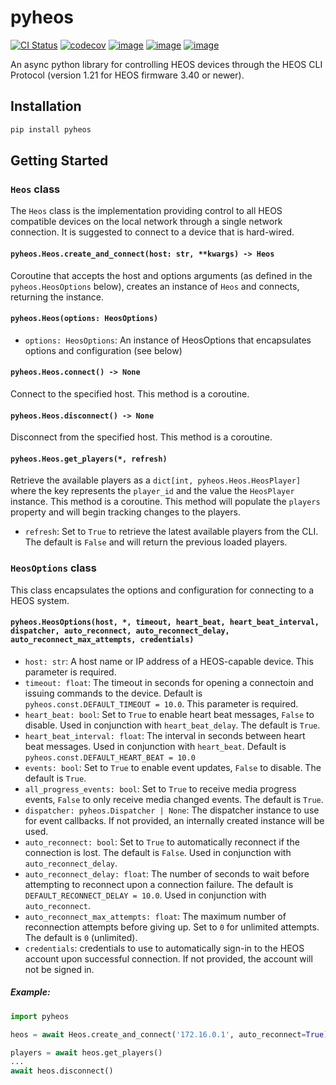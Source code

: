 # pyheos

[![CI Status](https://github.com/andrewsayre/pyheos/workflows/CI/badge.svg)](https://github.com/andrewsayre/pyheos/actions)
[![codecov](https://codecov.io/github/andrewsayre/pyheos/graph/badge.svg?token=PV4P3AN7Z1)](https://codecov.io/github/andrewsayre/pyheos)
[![image](https://img.shields.io/pypi/v/pyheos.svg)](https://pypi.org/project/pyheos/)
[![image](https://img.shields.io/pypi/pyversions/pyheos.svg)](https://pypi.org/project/pyheos/)
[![image](https://img.shields.io/pypi/l/pyheos.svg)](https://pypi.org/project/pyheos/)

An async python library for controlling HEOS devices through the HEOS CLI Protocol (version 1.21 for HEOS firmware 3.40 or newer).

## Installation

```bash
pip install pyheos
```

## Getting Started

### `Heos` class

The `Heos` class is the implementation providing control to all HEOS compatible devices on the local network through a single network connection. It is suggested to connect to a device that is hard-wired.

#### `pyheos.Heos.create_and_connect(host: str, **kwargs) -> Heos`

Coroutine that accepts the host and options arguments (as defined in the `pyheos.HeosOptions` below), creates an instance of `Heos` and connects, returning the instance.

#### `pyheos.Heos(options: HeosOptions)`

- `options: HeosOptions`: An instance of HeosOptions that encapsulates options and configuration (see below)

#### `pyheos.Heos.connect() -> None`

Connect to the specified host. This method is a coroutine.

#### `pyheos.Heos.disconnect() -> None`

Disconnect from the specified host. This method is a coroutine.

#### `pyheos.Heos.get_players(*, refresh)`

Retrieve the available players as a `dict[int, pyheos.Heos.HeosPlayer]` where the key represents the `player_id` and the value the `HeosPlayer` instance. This method is a coroutine. This method will populate the `players` property and will begin tracking changes to the players.

- `refresh`: Set to `True` to retrieve the latest available players from the CLI. The default is `False` and will return the previous loaded players.

### `HeosOptions` class

This class encapsulates the options and configuration for connecting to a HEOS system.

#### `pyheos.HeosOptions(host, *, timeout, heart_beat, heart_beat_interval, dispatcher, auto_reconnect, auto_reconnect_delay, auto_reconnect_max_attempts, credentials)`

- `host: str`: A host name or IP address of a HEOS-capable device. This parameter is required.
- `timeout: float`: The timeout in seconds for opening a connectoin and issuing commands to the device. Default is `pyheos.const.DEFAULT_TIMEOUT = 10.0`. This parameter is required.
- `heart_beat: bool`: Set to `True` to enable heart beat messages, `False` to disable. Used in conjunction with `heart_beat_delay`. The default is `True`.
- `heart_beat_interval: float`: The interval in seconds between heart beat messages. Used in conjunction with `heart_beat`. Default is `pyheos.const.DEFAULT_HEART_BEAT = 10.0`
- `events: bool`: Set to `True` to enable event updates, `False` to disable. The default is `True`.
- `all_progress_events: bool`: Set to `True` to receive media progress events, `False` to only receive media changed events. The default is `True`.
- `dispatcher: pyheos.Dispatcher | None`: The dispatcher instance to use for event callbacks. If not provided, an internally created instance will be used.
- `auto_reconnect: bool`: Set to `True` to automatically reconnect if the connection is lost. The default is `False`. Used in conjunction with `auto_reconnect_delay`.
- `auto_reconnect_delay: float`: The number of seconds to wait before attempting to reconnect upon a connection failure. The default is `DEFAULT_RECONNECT_DELAY = 10.0`. Used in conjunction with `auto_reconnect`.
- `auto_reconnect_max_attempts: float`: The maximum number of reconnection attempts before giving up. Set to `0` for unlimited attempts. The default is `0` (unlimited).
- `credentials`: credentials to use to automatically sign-in to the HEOS account upon successful connection. If not provided, the account will not be signed in.

##### Example:

```python
import pyheos

heos = await Heos.create_and_connect('172.16.0.1', auto_reconnect=True)

players = await heos.get_players()
...
await heos.disconnect()
```
